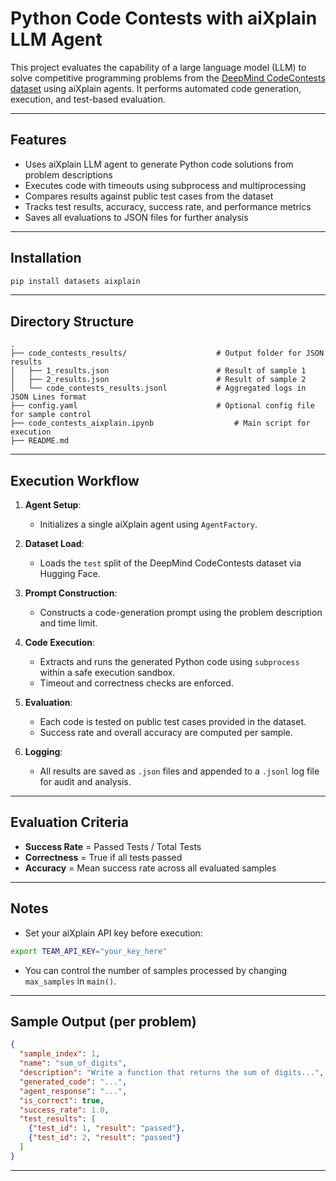 # Python Code Contests with aiXplain LLM Agent

This project evaluates the capability of a large language model (LLM) to solve competitive programming problems from the [DeepMind CodeContests dataset](https://huggingface.co/datasets/deepmind/code_contests) using aiXplain agents. It performs automated code generation, execution, and test-based evaluation.

---

## Features

- Uses aiXplain LLM agent to generate Python code solutions from problem descriptions
- Executes code with timeouts using subprocess and multiprocessing
- Compares results against public test cases from the dataset
- Tracks test results, accuracy, success rate, and performance metrics
- Saves all evaluations to JSON files for further analysis

---

## Installation

```bash
pip install datasets aixplain
```

---

## Directory Structure

```
.
├── code_contests_results/           		  # Output folder for JSON results
│   ├── 1_results.json               		  # Result of sample 1
│   ├── 2_results.json               		  # Result of sample 2
│   └── code_contests_results.jsonl  		  # Aggregated logs in JSON Lines format
├── config.yaml                      		  # Optional config file for sample control
├── code_contests_aixplain.ipynb                  # Main script for execution
├── README.md
```

---

## Execution Workflow

1. **Agent Setup**:

   - Initializes a single aiXplain agent using `AgentFactory`.
2. **Dataset Load**:

   - Loads the `test` split of the DeepMind CodeContests dataset via Hugging Face.
3. **Prompt Construction**:

   - Constructs a code-generation prompt using the problem description and time limit.
4. **Code Execution**:

   - Extracts and runs the generated Python code using `subprocess` within a safe execution sandbox.
   - Timeout and correctness checks are enforced.
5. **Evaluation**:

   - Each code is tested on public test cases provided in the dataset.
   - Success rate and overall accuracy are computed per sample.
6. **Logging**:

   - All results are saved as `.json` files and appended to a `.jsonl` log file for audit and analysis.

---

## Evaluation Criteria

- **Success Rate** = Passed Tests / Total Tests
- **Correctness** = True if all tests passed
- **Accuracy** = Mean success rate across all evaluated samples

---

## Notes

- Set your aiXplain API key before execution:

```bash
export TEAM_API_KEY="your_key_here"
```

- You can control the number of samples processed by changing `max_samples` in `main()`.

---

## Sample Output (per problem)

```json
{
  "sample_index": 1,
  "name": "sum_of_digits",
  "description": "Write a function that returns the sum of digits...",
  "generated_code": "...",
  "agent_response": "...",
  "is_correct": true,
  "success_rate": 1.0,
  "test_results": [
    {"test_id": 1, "result": "passed"},
    {"test_id": 2, "result": "passed"}
  ]
}
```

---
